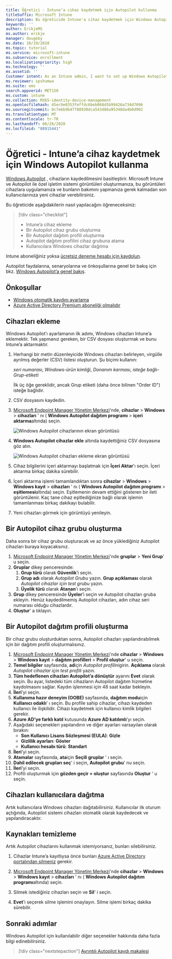 ```yaml
---
title: Öğretici - Intune’a cihaz kaydetmek için Autopilot kullanma
titleSuffix: Microsoft Intune
description: Bu öğreticide Intune'a cihaz kaydetmek için Windows Autopilot’ı ayarlayacaksınız.
keywords: ''
author: ErikjeMS
ms.author: erikje
manager: dougeby
ms.date: 10/19/2018
ms.topic: tutorial
ms.service: microsoft-intune
ms.subservice: enrollment
ms.localizationpriority: high
ms.technology: ''
ms.assetid: ''
Customer intent: As an Intune admin, I want to set up Windows Autopilot so that users can enroll in Intune.
ms.reviewer: spshumwa
ms.suite: ems
search.appverid: MET150
ms.custom: intune
ms.collection: M365-identity-device-management
ms.openlocfilehash: 45ec9e0353feffdc6beb068d5b99426a734d7096
ms.sourcegitcommit: 0c7e6b9b47788930dca543d86a95348da4b0d902
ms.translationtype: MT
ms.contentlocale: tr-TR
ms.lasthandoff: 08/26/2020
ms.locfileid: "88915441"
---
```

# <a name="tutorial-use-autopilot-to-enroll-windows-devices-in-intune"></a>Öğretici - Intune’a cihaz kaydetmek için Windows Autopilot kullanma

[Windows Autopilot](../../autopilot/index.yml) , cihazların kaydedilmesini basitleştirir. Microsoft Intune ve Autopilot ile özel işletim sistemi görüntüleri oluşturmanıza, bu görüntüleri cihazlara uygulamanıza ve bunların bakımını yapmanıza gerek kalmadan son kullanıcılarınıza yeni cihazlar verebilirsiniz.

Bu öğreticide aşağıdakilerin nasıl yapılacağını öğreneceksiniz:
> [!div class="checklist"]
> * Intune’a cihaz ekleme
> * Bir Autopilot cihaz grubu oluşturma
> * Bir Autopilot dağıtım profili oluşturma
> * Autopilot dağıtım profilini cihaz grubuna atama
> * Kullanıcılara Windows cihazlar dağıtma

Intune aboneliğiniz yoksa [ücretsiz deneme hesabı için kaydolun](../fundamentals/free-trial-sign-up.md).

Autopilot faydalarına, senaryolarına ve önkoşullarına genel bir bakış için bkz. [Windows Autopilot’a genel bakış](/windows/deployment/windows-autopilot/windows-10-autopilot).


## <a name="prerequisites"></a>Önkoşullar
- [Windows otomatik kaydını ayarlama](quickstart-setup-auto-enrollment.md)
- [Azure Active Directory Premium aboneliği olmalıdır](/azure/active-directory/active-directory-get-started-premium) <!--&#40;[trial subscription](https://go.microsoft.com/fwlink/?LinkID=816845)&#41;-->


## <a name="add-devices"></a>Cihazları ekleme

Windows Autopilot’ı ayarlamanın ilk adımı, Windows cihazları Intune’a eklemektir. Tek yapmanız gereken, bir CSV dosyası oluşturmak ve bunu Intune’a aktarmaktır.

1. Herhangi bir metin düzenleyicide Windows cihazları belirleyen, virgülle ayrılmış değerler (CSV) listesi oluşturun. Şu biçimi kullanın:
    
    *seri numarası*, *Windows-ürün kimliği*, *Donanım karması*, *isteğe bağlı-Grup-etiketi*
    
    İlk üç öğe gereklidir, ancak Grup etiketi (daha önce bilinen "Order ID") isteğe bağlıdır.

2. CSV dosyasını kaydedin.

3. [Microsoft Endpoint Manager Yönetim Merkezi](https://go.microsoft.com/fwlink/?linkid=2109431)'nde, **cihazlar**  >  **Windows**  >  **cihazları** ' nı ( **Windows Autopilot dağıtım programı**  >  **içeri aktarma**altında) seçin.

    ![Windows Autopilot cihazlarının ekran görüntüsü](./media/enrollment-autopilot/autopilot-import-device.png)

4. **Windows Autopilot cihazlar ekle** altında kaydettiğiniz CSV dosyasına göz atın.

    ![Windows Autopilot cihazları ekleme ekran görüntüsü](./media/tutorial-use-autopilot-enroll-devices/autopilot-import-device2.png)

5. Cihaz bilgilerini içeri aktarmayı başlatmak için **İçeri Aktar**'ı seçin. İçeri aktarma birkaç dakika sürebilir.

4. İçeri aktarma işlemi tamamlandıktan sonra **cihazlar**  >  **Windows**  >  **Windows kayıt**  >  **cihazları** ' nı ( **Windows Autopilot dağıtım programı**  >  **eşitlemesi**altında) seçin. Eşitlemenin devam ettiğini gösteren bir ileti görüntülenir. Kaç tane cihaz eşitlediğinize bağlı olarak işlemin tamamlanması birkaç dakikayı bulabilir.

5. Yeni cihazları görmek için görüntüyü yenileyin.

## <a name="create-an-autopilot-device-group"></a>Bir Autopilot cihaz grubu oluşturma

Daha sonra bir cihaz grubu oluşturacak ve az önce yüklediğiniz Autopilot cihazları buraya koyacaksınız.

1. [Microsoft Endpoint Manager Yönetim Merkezi](https://go.microsoft.com/fwlink/?linkid=2109431)'nde **gruplar**  >  **Yeni Grup**' u seçin.
2. **Gruplar** dikey penceresinde:
    1. **Grup türü** olarak **Güvenlik**’i seçin.
    2. **Grup adı** olarak *Autopilot Grubu* yazın. **Grup açıklaması** olarak *Autopilot cihazlar için test grubu* yazın.
    3. **Üyelik türü** olarak **Atanan**’ı seçin.
3. **Grup** dikey penceresinde **Üyeler**’i seçin ve Autopilot cihazları gruba ekleyin. Henüz kaydedilmemiş Autopilot cihazları, adın cihaz seri numarası olduğu cihazlardır.
4. **Oluştur**' a tıklayın.  

## <a name="create-an-autopilot-deployment-profile"></a>Bir Autopilot dağıtım profili oluşturma

Bir cihaz grubu oluşturduktan sonra, Autopilot cihazları yapılandırabilmek için bir dağıtım profili oluşturmalısınız.

1. [Microsoft Endpoint Manager Yönetim Merkezi](https://go.microsoft.com/fwlink/?linkid=2109431)'nde **cihazlar**  >  **Windows**  >  **Windows kayıt**  >  **dağıtım profilleri**  >  **Profil oluştur**' u seçin.
2. **Temel bilgiler** sayfasında, **ad**için *Autopilot profilini*girin. **Açıklama** olarak *Autopilot cihazlar için test profili* yazın.
3. **Tüm hedeflenen cihazları Autopilot’a dönüştür** ayarını **Evet** olarak seçin. Bu ayar, listedeki tüm cihazların Autopilot dağıtım hizmetine kaydolmasını sağlar. Kaydın işlenmesi için 48 saat kadar bekleyin.
4. **İleri**’yi seçin.
5. **Kullanıma hazır deneyim (OOBE)** sayfasında, **dağıtım modu**için **Kullanıcı odaklı**' ı seçin. Bu profile sahip cihazlar, cihazı kaydeden kullanıcı ile ilişkilidir. Cihazı kaydetmek için kullanıcı kimlik bilgileri gerekir.
6. **Azure AD’ye farklı katıl** kutusunda **Azure AD katılımlı**’yı seçin.
7. Aşağıdaki seçenekleri yapılandırın ve diğer ayarları varsayılan olarak bırakın:
    - **Son Kullanıcı Lisans Sözleşmesi (EULA)**: **Gizle**
    - **Gizlilik ayarları**: **Göster**
    - **Kullanıcı hesabı türü**: **Standart**
8. **İleri**’yi seçin.
9. **Atamalar** sayfasında, **ata**için **Seçili gruplar** ' ı seçin.
10. **Dahil edilecek grupları seç**' i seçin, **Autopilot grubu**' nu seçin.
11. **İleri**’yi seçin.
12. Profili oluşturmak için **gözden geçir + oluştur** sayfasında **Oluştur** ' u seçin.

## <a name="distribute-devices-to-users"></a>Cihazları kullanıcılara dağıtma

Artık kullanıcılara Windows cihazları dağıtabilirsiniz. Kullanıcılar ilk oturum açtığında, Autopilot sistemi cihazları otomatik olarak kaydedecek ve yapılandıracaktır. 

## <a name="clean-up-resources"></a>Kaynakları temizleme

Artık Autopilot cihazlarını kullanmak istemiyorsanız, bunları silebilirsiniz.

1. Cihazlar Intune’a kayıtlıysa önce bunları [Azure Active Directory portalından silmeniz](../remote-actions/devices-wipe.md#delete-devices-from-the-azure-active-directory-portal) gerekir.

2. [Microsoft Endpoint Manager Yönetim Merkezi](https://go.microsoft.com/fwlink/?linkid=2109431)'nde **cihazlar**  >  **Windows**  >  **Windows kayıt**  >  **cihazları** ' nı ( **Windows Autopilot dağıtım programı**altında) seçin.

3. Silmek istediğiniz cihazları seçin ve **Sil**' i seçin.

4. **Evet**'i seçerek silme işlemini onaylayın. Silme işlemi birkaç dakika sürebilir.

## <a name="next-steps"></a>Sonraki adımlar

Windows Autopilot için kullanılabilir diğer seçenekler hakkında daha fazla bilgi edinebilirsiniz.

> [!div class="nextstepaction"]
> [Ayrıntılı Autopilot kaydı makalesi](../../autopilot/enrollment-autopilot.md)